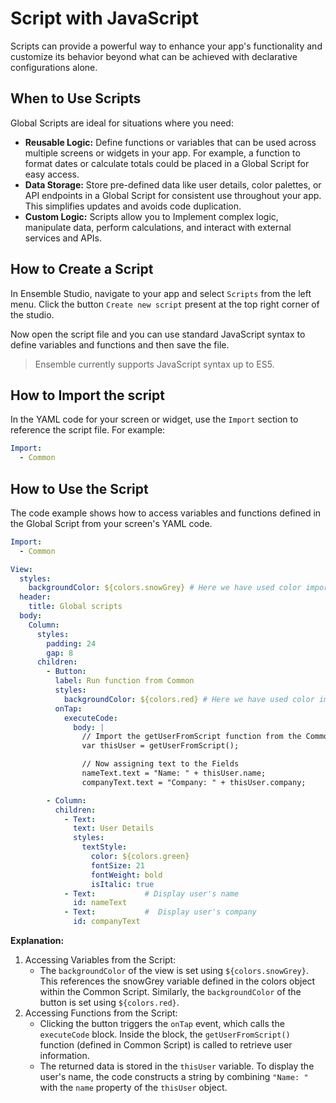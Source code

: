 
# Script with JavaScript

Scripts can provide a powerful way to enhance your app's functionality and customize its behavior beyond what can be achieved with declarative configurations alone.

## When to Use Scripts

Global Scripts are ideal for situations where you need:

- **Reusable Logic:** Define functions or variables that can be used across multiple screens or widgets in your app. For example, a function to format dates or calculate totals could be placed in a Global Script for easy access.
- **Data Storage:** Store pre-defined data like user details, color palettes, or API endpoints in a Global Script for consistent use throughout your app. This simplifies updates and avoids code duplication.
- **Custom Logic:** Scripts allow you to Implement complex logic, manipulate data, perform calculations, and interact with external services and APIs.

## How to Create a Script
In Ensemble Studio, navigate to your app and select `Scripts` from the left menu. Click the button `Create new script` present at the top right corner of the studio.

Now open the script file and you can use standard JavaScript syntax to define variables and functions and then save the file.

> Ensemble currently supports JavaScript syntax up to ES5.

## How to Import the script
In the YAML code for your screen or widget, use the `Import` section to reference the script file. For example:
```yaml
Import:
  - Common
```
## How to Use the Script
The code example shows how to access variables and functions defined in the Global Script from your screen's YAML code.
```yaml
Import:
  - Common

View:
  styles:
    backgroundColor: ${colors.snowGrey} # Here we have used color imported from the Common Script.
  header:
    title: Global scripts
  body:
    Column:
      styles:
        padding: 24
        gap: 8
      children:
        - Button:
          label: Run function from Common
          styles:
            backgroundColor: ${colors.red} # Here we have used color imported from the Common Script.
          onTap:
            executeCode:
              body: |
                // Import the getUserFromScript function from the Common script
                var thisUser = getUserFromScript();

                // Now assigning text to the Fields
                nameText.text = "Name: " + thisUser.name;
                companyText.text = "Company: " + thisUser.company;

        - Column:
          children:
            - Text:
              text: User Details
              styles:
                textStyle:
                  color: ${colors.green}
                  fontSize: 21
                  fontWeight: bold
                  isItalic: true
            - Text:           # Display user's name
              id: nameText
            - Text:           #  Display user's company
              id: companyText
```
**Explanation:**
1. Accessing Variables from the Script:
   + The `backgroundColor` of the view is set using `${colors.snowGrey}`. This references the snowGrey variable defined in the colors object within the Common Script.
Similarly, the `backgroundColor` of the button is set using `${colors.red}`.
2. Accessing Functions from the Script:
   + Clicking the button triggers the `onTap` event, which calls the `executeCode` block. Inside the block, the `getUserFromScript()` function (defined in Common Script) is called to retrieve user information.
   + The returned data is stored in the `thisUser` variable. To display the user's name, the code constructs a string by combining `"Name: "` with the `name` property of the `thisUser` object.
